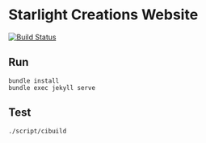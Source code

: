 # Starlight Creations Website

[![Build Status](https://travis-ci.org/starlight-creations/starlight-creations.github.io.svg?branch=master)](https://travis-ci.org/starlight-creations/starlight-creations.github.io)

## Run

```shell
bundle install
bundle exec jekyll serve
```

## Test

```shell
./script/cibuild
```
